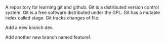 A repository for learning git and github.
Git is a distributed version control system.
Git is a free software distributed under the GPL.
Git has a mutable index called stage.
Git tracks changes of file.

Add a new branch dev.

Add another new branch named feature1.
